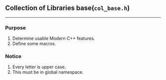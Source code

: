 
## Collection of Libraries base(`col_base.h`)

---

### Purpose

1. Determine usable Modern C++ features.
2. Define some macros.

### Notice

1. Every letter is upper case.
2. This must be in global namespace.
